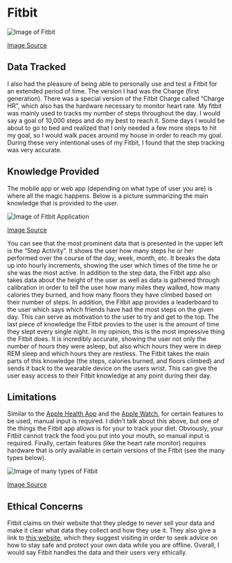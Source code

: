 # Fitbit

![Image of Fitbit](https://slimages.macysassets.com/is/image/MCY/products/5/optimized/3966435_fpx.tif?op_sharpen=1&wid=400&hei=489&fit=fit,1&$filterlrg$)

[Image Source](https://slimages.macysassets.com/is/image/MCY/products/5/optimized/3966435_fpx.tif?op_sharpen=1&wid=400&hei=489&fit=fit,1&$filterlrg$)


## Data Tracked
I also had the pleasure of being able to personally use and test a Fitbit for an extended period of time. The version I had was the Charge (first generation). There was a special version of the Fitbit Charge called “Charge HR”, which also has the hardware necessary to monitor heart rate. My fitbit was mainly used to tracks my number of steps throughout the day. I would say a goal of 10,000 steps and do my best to reach it. Some days I would be about to go to bed and realized that I only needed a few more steps to hit my goal, so I would walk paces around my house in order to reach my goal. During these very intentional uses of my Fitbit, I found that the step tracking was very accurate.

## Knowledge Provided
The mobile app or web app (depending on what type of user you are) is where all the magic happens. Below is a picture summarizing the main knowledge that is provided to the user. 

![Image of Fitbit Application](https://static1.fitbit.com/simple.b-cssdisabled-png.h7c5d2beb7af823f15fe022b8ff33daf8.pack?items=%2Fcontent%2Fassets%2Fapp2%2Fimages%2Fmacbook-pro.png)

[Image Source](https://static1.fitbit.com/simple.b-cssdisabled-png.h7c5d2beb7af823f15fe022b8ff33daf8.pack?items=%2Fcontent%2Fassets%2Fapp2%2Fimages%2Fmacbook-pro.png)

You can see that the most prominent data that is presented in the upper left is the “Step Activity”. It shows the user how many steps he or her performed over the course of the day, week, month, etc. It breaks the data up into hourly increments, showing the user which times of the time he or she was the most active.
In addition to the step data, the Fitbit app also takes data about the height of the user as well as data is gathered through calibration in order to tell the user how many miles they walked, how many calories they burned, and how many floors they have climbed based on their number of steps. In addition, the Fitbit app provides a leaderboard to the user which says which friends have had the most steps on the given day. This can serve as motivation to the user to try and get to the top. The last piece of knowledge the Fitbit provies to the user is the amount of time they slept every single night. In my opinion, this is the most impressive thing the Fitbit does. It is incredibly accurate, showing the user not only the number of hours they were asleep, but also which hours they were in deep REM sleep and which hours they are restless. The Fitbit takes the main parts of this knowledge (the steps, calories burned, and floors climbed) and sends it back to the wearable device on the users wrist. This can give the user easy access to their Fitbit knowledge at any point during their day.

## Limitations
Similar to the [Apple Health App](AppleHealthApp.md) and the [Apple Watch](AppleWatch.md), for certain features to be used, manual input is required. I didn’t talk about this above, but one of the things the Fitbit app allows is for your to track your diet. Obviously, your Fitbit cannot track the food you put into your mouth, so manual input is required. Finally, certain features (like the heart rate monitor) requires hardware that is only available in certain versions of the Fitbit (see the many types below).

![Image of many types of Fitbit](https://www.fitbit.co.za/wp-content/uploads/2016/10/4067_19.png)

[Image Source](https://www.fitbit.co.za/wp-content/uploads/2016/10/4067_19.png)


## Ethical Concerns
Fitbit claims on their website that they pledge to never sell your data and make it clear what data they collect and how they use it. They also give a link to [this website](https://www.consumer.ftc.gov/features/feature-0038-onguardonline), which they suggest visiting in order to seek advice on how to stay safe and protect your own data while you are offline. Overall, I would say Fitbit handles the data and their users very ethically.
